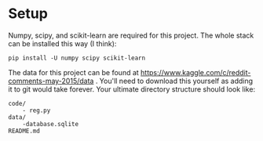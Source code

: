 # Setup

Numpy, scipy, and scikit-learn are required for this project. 
The whole stack can be installed this way (I think):

	pip install -U numpy scipy scikit-learn

The data for this project can be found at https://www.kaggle.com/c/reddit-comments-may-2015/data .
You'll need to download this yourself as adding it to git would take forever.
Your ultimate directory structure should look like:

	code/
		- reg.py
	data/
		-database.sqlite
	README.md